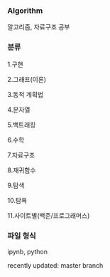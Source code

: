 ### Algorithm

알고리즘, 자료구조 공부

### 분류
 
1.구현

2.그래프(이론)

3.동적 계획법

4.문자열

5.백트래킹

6.수학

7.자료구조

8.재귀함수

9.탐색

10.탐욕

11.사이트별(백준/프로그래머스)

### 파일 형식

ipynb, python

recently updated: master branch
